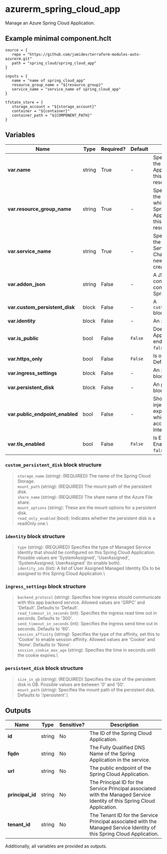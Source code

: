 # azurerm_spring_cloud_app

Manage an Azure Spring Cloud Application.

## Example minimal component.hclt

```hcl
source = {
   repo = "https://github.com/jumidev/terraform-modules-auto-azurerm.git" 
   path = "spring_cloud/spring_cloud_app" 
}

inputs = {
   name = "name of spring_cloud_app" 
   resource_group_name = "${resource_group}" 
   service_name = "service_name of spring_cloud_app" 
}

tfstate_store = {
   storage_account = "${storage_account}" 
   container = "${container}" 
   container_path = "${COMPONENT_PATH}" 
}

```

## Variables

| Name | Type | Required? |  Default  |  Description |
| ---- | ---- | --------- |  ----------- | ----------- |
| **var.name** | string | True | -  |  Specifies the name of the Spring Cloud Application. Changing this forces a new resource to be created. | 
| **var.resource_group_name** | string | True | -  |  Specifies the name of the resource group in which to create the Spring Cloud Application. Changing this forces a new resource to be created. | 
| **var.service_name** | string | True | -  |  Specifies the name of the Spring Cloud Service resource. Changing this forces a new resource to be created. | 
| **var.addon_json** | string | False | -  |  A JSON object that contains the addon configurations of the Spring Cloud Service. | 
| **var.custom_persistent_disk** | block | False | -  |  A `custom_persistent_disk` block. | 
| **var.identity** | block | False | -  |  An `identity` block. | 
| **var.is_public** | bool | False | `False`  |  Does the Spring Cloud Application have public endpoint? Defaults to `false`. | 
| **var.https_only** | bool | False | `False`  |  Is only HTTPS allowed? Defaults to `false`. | 
| **var.ingress_settings** | block | False | -  |  An `ingress_settings` block. | 
| **var.persistent_disk** | block | False | -  |  An `persistent_disk` block. | 
| **var.public_endpoint_enabled** | bool | False | -  |  Should the App in vnet injection instance exposes endpoint which could be accessed from Internet? | 
| **var.tls_enabled** | bool | False | `False`  |  Is End to End TLS Enabled? Defaults to `false`. | 

### `custom_persistent_disk` block structure

> `storage_name` (string): (REQUIRED) The name of the Spring Cloud Storage.\
> `mount_path` (string): (REQUIRED) The mount path of the persistent disk.\
> `share_name` (string): (REQUIRED) The share name of the Azure File share.\
> `mount_options` (string): These are the mount options for a persistent disk.\
> `read_only_enabled` (bool): Indicates whether the persistent disk is a readOnly one.\

### `identity` block structure

> `type` (string): (REQUIRED) Specifies the type of Managed Service Identity that should be configured on this Spring Cloud Application. Possible values are 'SystemAssigned', 'UserAssigned', 'SystemAssigned, UserAssigned' (to enable both).\
> `identity_ids` (list): A list of User Assigned Managed Identity IDs to be assigned to this Spring Cloud Application.\

### `ingress_settings` block structure

> `backend_protocol` (string): Specifies how ingress should communicate with this app backend service. Allowed values are 'GRPC' and 'Default'. Defaults to 'Default'.\
> `read_timeout_in_seconds` (int): Specifies the ingress read time out in seconds. Defaults to '300'.\
> `send_timeout_in_seconds` (int): Specifies the ingress send time out in seconds. Defaults to '60'.\
> `session_affinity` (string): Specifies the type of the affinity, set this to 'Cookie' to enable session affinity. Allowed values are 'Cookie' and 'None'. Defaults to 'None'.\
> `session_cookie_max_age` (string): Specifies the time in seconds until the cookie expires.\

### `persistent_disk` block structure

> `size_in_gb` (string): (REQUIRED) Specifies the size of the persistent disk in GB. Possible values are between '0' and '50'.\
> `mount_path` (string): Specifies the mount path of the persistent disk. Defaults to '/persistent'.\



## Outputs

| Name | Type | Sensitive? | Description |
| ---- | ---- | --------- | --------- |
| **id** | string | No  | The ID of the Spring Cloud Application. | 
| **fqdn** | string | No  | The Fully Qualified DNS Name of the Spring Application in the service. | 
| **url** | string | No  | The public endpoint of the Spring Cloud Application. | 
| **principal_id** | string | No  | The Principal ID for the Service Principal associated with the Managed Service Identity of this Spring Cloud Application. | 
| **tenant_id** | string | No  | The Tenant ID for the Service Principal associated with the Managed Service Identity of this Spring Cloud Application. | 

Additionally, all variables are provided as outputs.
